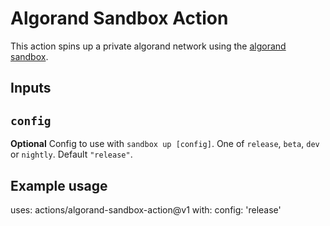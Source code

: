 # Algorand Sandbox Action

This action spins up a private algorand network using the [algorand sandbox](https://github.com/algorand/sandbox).

## Inputs

## `config`

**Optional** Config to use with `sandbox up [config]`. One of `release`, `beta`, `dev` or `nightly`. Default `"release"`.


## Example usage

uses: actions/algorand-sandbox-action@v1
with:
  config: 'release'